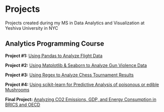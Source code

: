 # Projects
Projects created during my MS in Data Analytics and Visualization at Yeshiva University in NYC

## Analytics Programming Course

**Project #1:** [Using Pandas to Analyze Flight Data](https://github.com/vizelman/Projects/blob/main/Project_Notebooks/Project_1_Using_Pandas_to_Analyze_Flight_Data.ipynb)

**Project #2:** [Using Matplotlib & Seaborn to Analyze Gun Violence Data](https://github.com/vizelman/Projects/blob/main/Project_Notebooks/Project_2_Using_Matplotlib_Seaborn_to_Analyze_Gun_Violence_Data.ipynb)

**Project #3:** [Using Regex to Analyze Chess Tournament Results](https://github.com/vizelman/Projects/blob/main/Project_Notebooks/Project_3_Using_Regex_to_Analyze_Chess_Tournament_Results.ipynb)

**Project #4:** [Using scikit-learn for Predictive Analysis of poisonous or edible Mushrooms](https://github.com/vizelman/Projects/blob/main/Project_Notebooks/Project_4_Using_Scikit_Learn_for_Predictive_Modeling.ipynb)

**Final Project:** [Analyzing CO2 Emissions, GDP, and Energy Consumption in BRICS and OECD](https://github.com/vizelman/Projects/blob/main/Project_Notebooks/Final_Project_Analyzing_CO2_Emissions_GDP_and_Energy_Consumption.ipynb)
